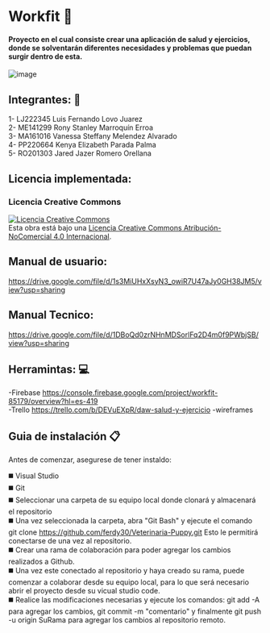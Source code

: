 # Workfit :nut_and_bolt:
#### Proyecto en el cual consiste crear una aplicación de salud y ejercicios, donde se solventarán diferentes necesidades y problemas que puedan surgir dentro de esta. 

![image](https://th.bing.com/th/id/R.c9db8cb4b56f1e04795259194ba2cbb6?rik=ABUUpoa%2fhSZ7yw&pid=ImgRaw&r=0) 

## Integrantes: :busts_in_silhouette:

1- LJ222345 Luis Fernando Lovo Juarez<br>
2- ME141299 Rony Stanley Marroquín Erroa <br>
3- MA161016 Vanessa Steffany Melendez Alvarado<br>
4- PP220664 Kenya Elizabeth Parada Palma<br>
5- RO201303  Jared Jazer Romero Orellana<br>

## Licencia implementada:
### Licencia Creative Commons
<a rel="license" href="http://creativecommons.org/licenses/by-nc/4.0/"><img alt="Licencia Creative Commons" style="border-width:0" src="https://i.creativecommons.org/l/by-nc/4.0/88x31.png" /></a><br />Esta obra está bajo una <a rel="license" href="http://creativecommons.org/licenses/by-nc/4.0/">Licencia Creative Commons Atribución-NoComercial 4.0 Internacional</a>.

## Manual de usuario:
https://drive.google.com/file/d/1s3MiUHxXsyN3_owiR7U47aJy0GH38JM5/view?usp=sharing

## Manual Tecnico:
https://drive.google.com/file/d/1DBoQd0zrNHnMDSorlFq2D4m0f9PWbjSB/view?usp=sharing

## Herramintas: :computer:
-Firebase 
https://console.firebase.google.com/project/workfit-85179/overview?hl=es-419<br>
-Trello
https://trello.com/b/DEVuEXpR/daw-salud-y-ejercicio
-wireframes

## Guia de instalación :clipboard:
Antes de comenzar, asegurese de tener instaldo:<br>

:black_medium_square: Visual Studio <br>
:black_medium_square: Git<br>
:black_medium_square: Seleccionar una carpeta de su equipo local donde clonará y almacenará el repositorio<br>
:black_medium_square: Una vez seleccionada la carpeta, abra "Git Bash" y ejecute el comando git clone https://github.com/ferdy30/Veterinaria-Puppy.git Esto le permitirá conectarse de una vez al repositorio.<br>
:black_medium_square: Crear una rama de colaboración para poder agregar los cambios realizados a Github.<br>
:black_medium_square: Una vez este conectado al repositorio y haya creado su rama, puede comenzar a colaborar desde su equipo local, para lo que será necesario abrir el proyecto desde su vicual studio code.<br>
:black_medium_square: Realice las modificaciones necesarias y ejecute los comandos: git add -A para agregar los cambios, git commit -m "comentario" y finalmente git push -u origin SuRama para agregar los cambios al repositorio remoto.

